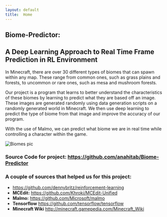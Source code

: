 ```yaml
---
layout: default
title:  Home
---
```


## Biome-Predictor: 
## A Deep Learning Approach to Real Time Frame Prediction in RL Environment

In Minecraft, there are over 30 different types of biomes that can spawn within any map. These range from common ones, such as grass plains and forests, to uncommon or rare ones, such as mesa and mushroom forests. 

Our project is a program that learns to better understand the characteristics of these biomes by learning to predict what they are based off an image. These images are generated randomly using data generation scripts on a randomly generated world in Minecraft. We then use deep learning to predict the type of biome from that image and improve the accuracy of our program.  

With the use of Malmo, we can predict what biome we are in real time while controlling a character within the game. 

![Biomes pic](http://minecraftsix.com/wp-content/uploads/2014/10/biomes-o-plenty-4.jpg)


### Source Code for project: <https://github.com/anahitab/Biome-Predictor>



### A couple of sources that helped us for this project: 

- <https://github.com/dennybritz/reinforcement-learning>
- **MCEdit:** <https://github.com/Khroki/MCEdit-Unified>
- **Malmo:** <https://github.com/Microsoft/malmo>
- **Tensorflow** <https://github.com/tensorflow/tensorflow>
- **Minecraft Wiki** <http://minecraft.gamepedia.com/Minecraft_Wiki>































